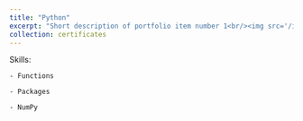 ```yaml
---
title: "Python"
excerpt: "Short description of portfolio item number 1<br/><img src='/images/0.png'>"
collection: certificates
---
```


Skills: 

    - Functions 

    - Packages
    
    - NumPy
